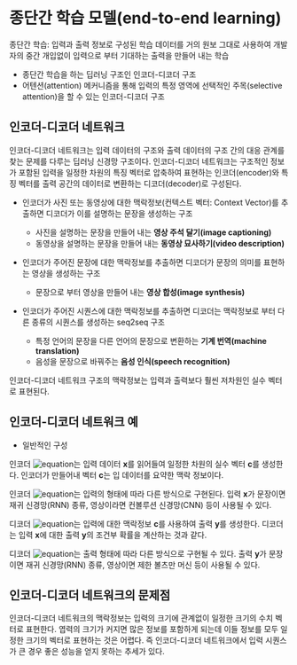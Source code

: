 # 종단간 학습 모델(end-to-end learning)

종단간 학습: 입력과 출력 정보로 구성된 학습 데이터를 거의 원보 그대로 사용하여 개발자의 중간 개입없이 입력으로 부터 기대하는 출력을 만들어 내는 학습 

* 종단간 학습을 하는 딥러닝 구조인 인코더-디코더 구조 
* 어텐션(attention) 메커니즘을 통해 입력의 특정 영역에 선택적인 주목(selective attention)을 할 수 있는 인코더-디코더 구조

## 인코더-디코더 네트워크

인코더-디코더 네트워크는 입력 데이터의 구조와 출력 데이터의 구조 간의 대응 관계를 찾는 문제를 다루는 딥러닝 신경망 구조이다.
인코더-디코더 네트워크는 구조적인 정보가 포함된 입력을 일정한 차원의 특징 벡터로 압축하여 표현하는 인코더(encoder)와 특징 벡터를 출력 공간의 데이터로 변환하는 디코더(decoder)로 구성된다. 

* 인코더가 사진 또는 동영상에 대한 맥락정보(컨텍스트 벡터: Context Vector)를 추출하면 디코더가 이를 설명하는 문장을 생성하는 구조

  - 사진을 설명하는 문장을 만들어 내는 **영상 주석 달기(image captioning)**
  - 동영상을 설명하는 문장을 만들어 내는 **동영상 묘사하기(video description)**

* 인코더가 주어진 문장에 대한 맥락정보를 추출하면 디코더가 문장의 의미를 표현하는 영상을 생성하는 구조

  - 문장으로 부터 영상을 만들어 내는 **영상 합성(image synthesis)**

* 인코더가 주어진 시퀀스에 대한 맥락정보를 추출하면 디코더는 맥락정보로 부터 다른 종류의 시퀀스를 생성하는 seq2seq 구조

   - 특정 언어의 문장을 다른 언어의 문장으로 변환하는 **기계 번역(machine translation)**
   - 음성을 문장으로 바꿔주는 **음성 인식(speech recognition)**

인코더-디코더 네트워크 구조의 맥락정보는 입력과 출력보다 훨씬 저차원인 실수 벡터로 표현된다.

## 인코더-디코더 네트워크 예 

* 일반적인 구성

인코더 ![equation](http://latex.codecogs.com/gif.latex?f_{end})는 입력 데이터 **x**를 읽어들여 일정한 차원의
실수 벡터 **c**를 생성한다. 인코더가 만들어내 벡터 **c**는 입 데이터를 요약한 맥락 정보이다. 

인코더 ![equation](http://latex.codecogs.com/gif.latex?f_{end})는 입력의 형태에 따라 다른 방식으로 구현된다. 
입력 **x**가 문장이면 재귀 신경망(RNN) 종류, 영상이라면 컨볼루션 신경망(CNN) 등이 사용될 수 있다.

디코더 ![equation](http://latex.codecogs.com/gif.latex?f_{dec})는 입력에 대한 맥락정보 **c**를 사용하여 출력 **y**를 생성한다. 디코더는 입력 **x**에 대한 출력 **y**의 조건부 확률을 계산하는 것과 같다.

디코더 ![equation](http://latex.codecogs.com/gif.latex?f_{dec})는 출력 형태에 따라 다른 방식으로 구현될 수 있다. 출력 **y**가 문장이면 재귀 신경망(RNN) 종류, 영상이면 제한 볼츠만 머신 등이 사용될 수 있다.

## 인코더-디코더 네트워크의 문제점

인코더-디코더 네트워크의 맥락정보는 입력의 크기에 관계없이 일정한 크기의 수치 벡터로 표현한다. 엽력의 크기가 커지면 많은 정보를 포함하게 되는데 이들 정보를 모두 일정한 크기의 벡터로 표현하는 것은 어렵다. 즉 인코더-디코더 네트워크에서 입력 시퀀스가 큰 경우 좋은 성능을 얻지 못하는 추세가 있다. 



